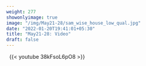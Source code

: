 ```yaml
---
weight: 277
showonlyimage: true
image: "/img/May21-28/sam_wise_house_low_qual.jpg"
date: "2022-01-20T19:41:01+05:30"
title: "May21-28: Video"
draft: false
---
```


&nbsp;
{{< youtube 38kFsoL6pO8 >}}
&nbsp;
